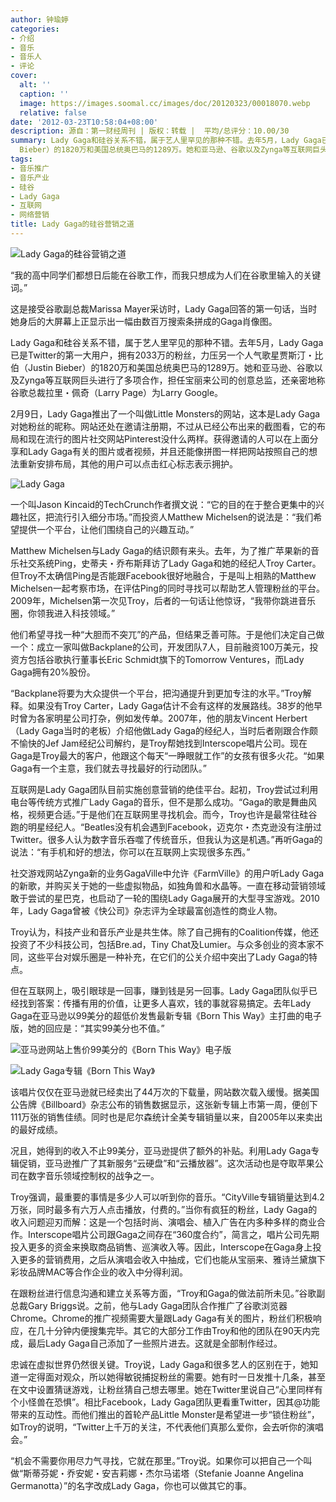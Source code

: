 ```yaml
---
author: 钟瑜婷
categories:
- 介绍
- 音乐
- 音乐人
- 评论
cover:
  alt: ''
  caption: ''
  image: https://images.soomal.cc/images/doc/20120323/00018070.webp
  relative: false
date: '2012-03-23T10:58:04+08:00'
description: 源自：第一财经周刊 | 版权：转载 |  平均/总评分：10.00/30
summary: Lady Gaga和硅谷关系不错，属于艺人里罕见的那种不错。去年5月，Lady Gaga已是Twitter的第一大用户，拥有2033万的粉丝，力压另一个人气歌星贾斯汀・比伯（Justin
  Bieber）的1820万和美国总统奥巴马的1289万。她和亚马逊、谷歌以及Zynga等互联网巨头进行了多项合作，担任宝丽来公司的创意总监……
tags:
- 音乐推广
- 音乐产业
- 硅谷
- Lady Gaga
- 互联网
- 网络营销
title: Lady Gaga的硅谷营销之道
---
```


![Lady Gaga的硅谷营销之道](https://images.soomal.cc/images/doc/20120323/00018070.webp)



“我的高中同学们都想日后能在谷歌工作，而我只想成为人们在谷歌里输入的关键词。” 

这是接受谷歌副总裁Marissa Mayer采访时，Lady Gaga回答的第一句话，当时她身后的大屏幕上正显示出一幅由数百万搜索条拼成的Gaga肖像图。 

Lady Gaga和硅谷关系不错，属于艺人里罕见的那种不错。去年5月，Lady Gaga已是Twitter的第一大用户，拥有2033万的粉丝，力压另一个人气歌星贾斯汀・比伯（Justin Bieber）的1820万和美国总统奥巴马的1289万。她和亚马逊、谷歌以及Zynga等互联网巨头进行了多项合作，担任宝丽来公司的创意总监，还亲密地称谷歌总裁拉里・佩奇（Larry Page）为Larry Google。 

2月9日，Lady Gaga推出了一个叫做Little Monsters的网站，这本是Lady Gaga对她粉丝的昵称。网站还处在邀请注册期，不过从已经公布出来的截图看，它的布局和现在流行的图片社交网站Pinterest没什么两样。获得邀请的人可以在上面分享和Lady Gaga有关的图片或者视频，并且还能像拼图一样把网站按照自己的想法重新安排布局，其他的用户可以点击红心标志表示拥护。 

![Lady Gaga](https://images.soomal.cc/images/doc/20120323/00018067.webp)





一个叫Jason Kincaid的TechCrunch作者撰文说：“它的目的在于整合更集中的兴趣社区，把流行引入细分市场。”而投资人Matthew Michelsen的说法是：“我们希望提供一个平台，让他们围绕自己的兴趣互动。” 

Matthew Michelsen与Lady Gaga的结识颇有来头。去年，为了推广苹果新的音乐社交系统Ping，史蒂夫・乔布斯拜访了Lady Gaga和她的经纪人Troy Carter。但Troy不太确信Ping是否能跟Facebook很好地融合，于是叫上相熟的Matthew Michelsen一起考察市场，在评估Ping的同时寻找可以帮助艺人管理粉丝的平台。2009年，Michelsen第一次见Troy，后者的一句话让他惊讶，“我带你跳进音乐圈，你领我进入科技领域。” 

他们希望寻找一种“大胆而不突兀”的产品，但结果乏善可陈。于是他们决定自己做一个：成立一家叫做Backplane的公司，开发团队7人，目前融资100万美元，投资方包括谷歌执行董事长Eric Schmidt旗下的Tomorrow Ventures，而Lady Gaga拥有20%股份。 

“Backplane将要为大众提供一个平台，把沟通提升到更加专注的水平。”Troy解释。如果没有Troy Carter，Lady Gaga估计不会有这样的发展路线。38岁的他早时曾为各家明星公司打杂，例如发传单。2007年，他的朋友Vincent Herbert（Lady Gaga当时的老板）介绍他做Lady Gaga的经纪人，当时后者刚跟合作颇不愉快的Jef Jam经纪公司解约，是Troy帮她找到Interscope唱片公司。现在Gaga是Troy最大的客户，他跟这个每天“一睁眼就工作”的女孩有很多火花。“如果Gaga有一个主意，我们就去寻找最好的行动团队。” 

互联网是Lady Gaga团队目前实施创意营销的绝佳平台。起初，Troy尝试过利用电台等传统方式推广Lady Gaga的音乐，但不是那么成功。“Gaga的歌是舞曲风格，视频更合适。”于是他们在互联网里寻找机会。而今，Troy也许是最常往硅谷跑的明星经纪人。“Beatles没有机会遇到Facebook，迈克尔・杰克逊没有注册过Twitter。很多人认为数字音乐吞噬了传统音乐，但我认为这是机遇。”再听Gaga的说法：“有手机和好的想法，你可以在互联网上实现很多东西。” 

社交游戏网站Zynga新的业务GagaVille中允许《FarmVille》的用户听Lady Gaga的新歌，并购买关于她的一些虚拟物品，如独角兽和水晶等。一直在移动营销领域敢于尝试的星巴克，也启动了一轮的围绕Lady Gaga展开的大型寻宝游戏。2010年，Lady Gaga曾被《快公司》杂志评为全球最富创造性的商业人物。 

Troy认为，科技产业和音乐产业是共生体。除了自己拥有的Coalition传媒，他还投资了不少科技公司，包括Bre.ad，Tiny Chat及Lumier。与众多创业的资本家不同，这些平台对娱乐圈是一种补充，在它们的公关介绍中突出了Lady Gaga的特点。 

但在互联网上，吸引眼球是一回事，赚到钱是另一回事。Lady Gaga团队似乎已经找到答案：传播有用的价值，让更多人喜欢，钱的事就容易搞定。去年Lady Gaga在亚马逊以99美分的超低价发售最新专辑《Born This Way》主打曲的电子版，她的回应是：“其实99美分也不值。” 

![亚马逊网站上售价99美分的《Born This Way》电子版](https://images.soomal.cc/images/doc/20120323/00018068.webp)




![Lady Gaga专辑《Born This Way》](https://images.soomal.cc/images/doc/20120323/00018069.webp)





该唱片仅仅在亚马逊就已经卖出了44万次的下载量，网站数次载入缓慢。据美国公告牌《Billboard》杂志公布的销售数据显示，这张新专辑上市第一周，便创下111万张的销售佳绩。同时也是尼尔森统计全美专辑销量以来，自2005年以来卖出的最好成绩。 

况且，她得到的收入不止99美分，亚马逊提供了额外的补贴。利用Lady Gaga专辑促销，亚马逊推广了其新服务“云硬盘”和“云播放器”。这次活动也是夺取苹果公司在数字音乐领域控制权的战争之一。 

Troy强调，最重要的事情是多少人可以听到你的音乐。“CityVille专辑销量达到4.2万张，同时最多有六万人点击播放，付费的。”当你有疯狂的粉丝，Lady Gaga的收入问题迎刃而解：这是一个包括时尚、演唱会、植入广告在内多种多样的商业合作。Interscope唱片公司跟Gaga之间存在“360度合约”，简言之，唱片公司先期投入更多的资金来换取商品销售、巡演收入等。因此，Interscope在Gaga身上投入更多的营销费用，之后从演唱会收入中抽成，它们也能从宝丽来、雅诗兰黛旗下彩妆品牌MAC等合作企业的收入中分得利润。 

在跟粉丝进行信息沟通和建立关系等方面，“Troy和Gaga的做法前所未见。”谷歌副总裁Gary Briggs说。之前，他与Lady Gaga团队合作推广了谷歌浏览器Chrome。Chrome的推广视频需要大量跟Lady Gaga有关的图片，粉丝们积极响应，在几十分钟内便搜集完毕。其它的大部分工作由Troy和他的团队在90天内完成，最后Lady Gaga自己添加了一些照片进去。这就是全部制作经过。 

忠诚在虚拟世界仍然很关键。Troy说，Lady Gaga和很多艺人的区别在于，她知道一定得面对观众，所以她得敏锐捕捉粉丝的需要。她有时一日发推十几条，甚至在文中设置猜谜游戏，让粉丝猜自己想去哪里。她在Twitter里说自己“心里同样有个小怪兽在恐惧”。相比Facebook，Lady Gaga团队更看重Twitter，因其@功能带来的互动性。而他们推出的首轮产品Little Monster是希望进一步“锁住粉丝”，如Troy的说明，“Twitter上千万的关注，不代表他们真那么爱你，会去听你的演唱会。” 

“机会不需要你用尽力气寻找，它就在那里。”Troy说。如果你可以把自己一个叫做“斯蒂芬妮・乔安妮・安吉莉娜・杰尔马诺塔（Stefanie Joanne Angelina Germanotta）”的名字改成Lady Gaga，你也可以做其它的事。